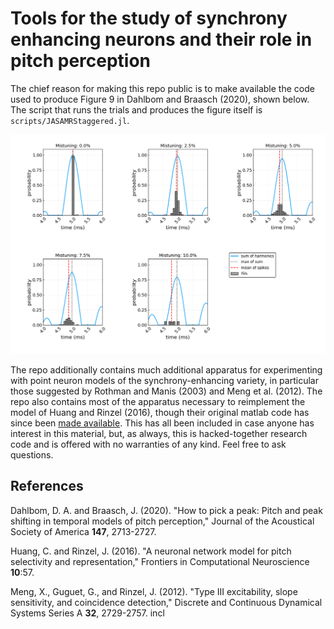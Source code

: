 # Tools for the study of synchrony enhancing neurons and their role in pitch perception

The chief reason for making this repo public is to make available the code used to produce Figure 9
in Dahlbom and Braasch (2020), shown below.  The script that runs the trials and produces the figure itself is `scripts/JASAMRStaggered.jl`.

![GitHub Logo](/figures/JASA_Figure_9.png)


The repo additionally contains much additional apparatus for experimenting with point neuron models of the synchrony-enhancing variety,
in particular those suggested by Rothman and Manis (2003) and Meng et al. (2012).  The repo also contains most of the apparatus 
necessary to reimplement the model of Huang and Rinzel (2016), though their original matlab code has since been 
[made available](https://github.com/hcc11/PitchModel). This has all been included in case anyone has interest in this material, but,
as always, this is hacked-together research code and is offered with no warranties of any kind.  Feel free to ask questions.

## References
Dahlbom, D. A. and Braasch, J. (2020). "How to pick a peak: Pitch and peak shifting in temporal models of 
pitch perception," Journal of the Acoustical Society of America **147**, 2713-2727.

Huang, C. and Rinzel, J. (2016). "A neuronal network model for pitch selectivity and representation," 
Frontiers in Computational Neuroscience **10**:57.

Meng, X., Guguet, G., and Rinzel, J. (2012). "Type III excitability, slope sensitivity, and 
coincidence detection," Discrete and Continuous Dynamical Systems Series A **32**, 2729-2757.
incl
